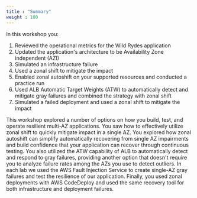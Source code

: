 ```yaml
---
title : "Summary"
weight : 100
---
```


In this workshop you:

1. Reviewed the operational metrics for the Wild Rydes application
2. Updated the application's architecture to be Availability Zone independent (AZI)
3. Simulated an infrastructure failure
4. Used a zonal shift to mitigate the impact
5. Enabled zonal autoshift on your supported resources and conducted a practice run
6. Used ALB Automatic Target Weights (ATW) to automatically detect and mitigate gray failures and combined the strategy with zonal shift
7. Simulated a failed deployment and used a zonal shift to mitigate the impact

This workshop explored a number of options on how you build, test, and operate resilient multi-AZ applications. You saw how to effectively utilize zonal shift to quickly mitigate impact in a single AZ. You explored how zonal autoshift can simplify automatically recovering from single AZ impairments and build confidence that your application can recover through continuous testing. You also utilized the ATW capability of ALB to automatically detect and respond to gray failures, providing another option that doesn't require you to analyze failure rates among the AZs you use to detect outliers. In each lab we used the AWS Fault Injection Service to create single-AZ gray failures and test the resilience of our application. Finally, you used zonal deployments with AWS CodeDeploy and used the same recovery tool for both infrastructure and deployment failures.